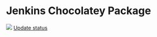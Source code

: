 # Jenkins Chocolatey Package

[![](https://ci.appveyor.com/api/projects/status/github/cbadke/jenkins-chocolatey-package?svg=true)](https://ci.appveyor.com/project/cbadke/jenkins-chocolatey-package)
[Update status](https://gist.github.com/cbadke/563ce377109a3a13f8a0b96ce98491c2)

